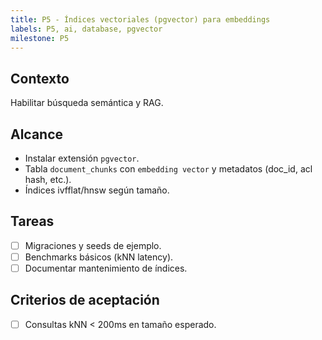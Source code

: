 ```yaml
---
title: P5 - Índices vectoriales (pgvector) para embeddings
labels: P5, ai, database, pgvector
milestone: P5
---
```


## Contexto
Habilitar búsqueda semántica y RAG.

## Alcance
- Instalar extensión `pgvector`.
- Tabla `document_chunks` con `embedding vector` y metadatos (doc_id, acl hash, etc.).
- Índices ivfflat/hnsw según tamaño.

## Tareas
- [ ] Migraciones y seeds de ejemplo.
- [ ] Benchmarks básicos (kNN latency).
- [ ] Documentar mantenimiento de índices.

## Criterios de aceptación
- [ ] Consultas kNN < 200ms en tamaño esperado.
